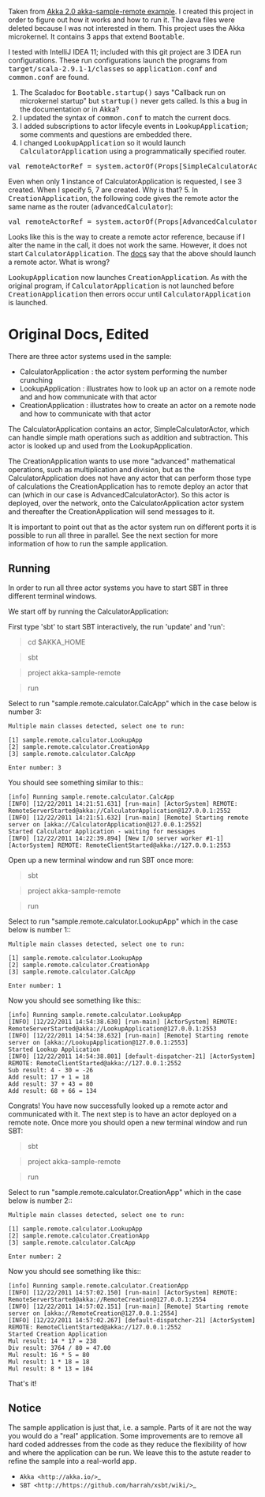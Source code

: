 Taken from [Akka 2.0 akka-sample-remote example](https://github.com/akka/akka/tree/master/akka-samples/akka-sample-remote).
I created this project in order to figure out how it works and how to run it.
The Java files were deleted because I was not interested in them.
This project uses the Akka microkernel. It contains 3 apps that extend <tt>Bootable</tt>. 

I tested with IntelliJ IDEA 11; included with this git project are 3 IDEA run configurations.
These run configurations launch the programs from <tt>target/scala-2.9.1-1/classes</tt> so <tt>application.conf</tt> and <tt>common.conf</tt> are found.

1.  The Scaladoc for <tt>Bootable.startup()</tt> says "Callback run on microkernel startup" but <tt>startup()</tt> never gets called. Is this a bug in the documentation or in Akka?
2.  I updated the syntax of <tt>common.conf</tt> to match the current docs.
3.  I added subscriptions to actor lifecyle events in <tt>LookupApplication</tt>; some comments and questions are embedded there.
4.  I changed <tt>LookupApplication</tt> so it would launch <tt>CalculatorApplication</tt> using a programmatically specified router.
<pre>val remoteActorRef = system.actorOf(Props[SimpleCalculatorActor].withRouter(RoundRobinRouter(1)))</pre>
Even when only 1 instance of CalculatorApplication is requested, I see 3 created. When I specify 5, 7 are created. Why is that?
5.  In <tt>CreationApplication</tt>, the following code gives the remote actor the same name as the router (<tt>advancedCalculator</tt>):
<pre>val remoteActorRef = system.actorOf(Props[AdvancedCalculatorActor], "advancedCalculator")</pre>
Looks like this is the way to create a remote actor reference, because if I alter the name in the call, it does not work the same.
However, it does not start <tt>CalculatorApplication</tt>.
The [docs](http://doc.akka.io/docs/akka/2.0/scala/remoting.html) say that the above should launch a remote actor. What is wrong?

<tt>LookupApplication</tt> now launches <tt>CreationApplication</tt>.
As with the original program, if <tt>CalculatorApplication</tt> is not launched before <tt>CreationApplication</tt> then errors occur until
<tt>CalculatorApplication</tt> is launched.


Original Docs, Edited
=====================

There are three actor systems used in the sample:

* CalculatorApplication : the actor system performing the number crunching
* LookupApplication     : illustrates how to look up an actor on a remote node and and how communicate with that actor
* CreationApplication   : illustrates how to create an actor on a remote node and how to communicate with that actor

The CalculatorApplication contains an actor, SimpleCalculatorActor, which can handle simple math operations such as
addition and subtraction. This actor is looked up and used from the LookupApplication.

The CreationApplication wants to use more "advanced" mathematical operations, such as multiplication and division,
but as the CalculatorApplication does not have any actor that can perform those type of calculations the
CreationApplication has to remote deploy an actor that can (which in our case is AdvancedCalculatorActor).
So this actor is deployed, over the network, onto the CalculatorApplication actor system and thereafter the
CreationApplication will send messages to it.

It is important to point out that as the actor system run on different ports it is possible to run all three in parallel.
See the next section for more information of how to run the sample application.

Running
-------

In order to run all three actor systems you have to start SBT in three different terminal windows.

We start off by running the CalculatorApplication:

First type 'sbt' to start SBT interactively, the run 'update' and 'run':
> cd $AKKA_HOME

> sbt

> project akka-sample-remote

> run

Select to run "sample.remote.calculator.CalcApp" which in the case below is number 3:

    Multiple main classes detected, select one to run:

    [1] sample.remote.calculator.LookupApp
    [2] sample.remote.calculator.CreationApp
    [3] sample.remote.calculator.CalcApp

    Enter number: 3

You should see something similar to this::

    [info] Running sample.remote.calculator.CalcApp
    [INFO] [12/22/2011 14:21:51.631] [run-main] [ActorSystem] REMOTE: RemoteServerStarted@akka://CalculatorApplication@127.0.0.1:2552
    [INFO] [12/22/2011 14:21:51.632] [run-main] [Remote] Starting remote server on [akka://CalculatorApplication@127.0.0.1:2552]
    Started Calculator Application - waiting for messages
    [INFO] [12/22/2011 14:22:39.894] [New I/O server worker #1-1] [ActorSystem] REMOTE: RemoteClientStarted@akka://127.0.0.1:2553

Open up a new terminal window and run SBT once more:

> sbt

> project akka-sample-remote

> run

Select to run "sample.remote.calculator.LookupApp" which in the case below is number 1::

    Multiple main classes detected, select one to run:

    [1] sample.remote.calculator.LookupApp
    [2] sample.remote.calculator.CreationApp
    [3] sample.remote.calculator.CalcApp

    Enter number: 1

Now you should see something like this::

    [info] Running sample.remote.calculator.LookupApp
    [INFO] [12/22/2011 14:54:38.630] [run-main] [ActorSystem] REMOTE: RemoteServerStarted@akka://LookupApplication@127.0.0.1:2553
    [INFO] [12/22/2011 14:54:38.632] [run-main] [Remote] Starting remote server on [akka://LookupApplication@127.0.0.1:2553]
    Started Lookup Application
    [INFO] [12/22/2011 14:54:38.801] [default-dispatcher-21] [ActorSystem] REMOTE: RemoteClientStarted@akka://127.0.0.1:2552
    Sub result: 4 - 30 = -26
    Add result: 17 + 1 = 18
    Add result: 37 + 43 = 80
    Add result: 68 + 66 = 134

Congrats! You have now successfully looked up a remote actor and communicated with it.
The next step is to have an actor deployed on a remote note.
Once more you should open a new terminal window and run SBT:

> sbt

> project akka-sample-remote

> run

Select to run "sample.remote.calculator.CreationApp" which in the case below is number 2::

    Multiple main classes detected, select one to run:

    [1] sample.remote.calculator.LookupApp
    [2] sample.remote.calculator.CreationApp
    [3] sample.remote.calculator.CalcApp

    Enter number: 2

Now you should see something like this::

    [info] Running sample.remote.calculator.CreationApp
    [INFO] [12/22/2011 14:57:02.150] [run-main] [ActorSystem] REMOTE: RemoteServerStarted@akka://RemoteCreation@127.0.0.1:2554
    [INFO] [12/22/2011 14:57:02.151] [run-main] [Remote] Starting remote server on [akka://RemoteCreation@127.0.0.1:2554]
    [INFO] [12/22/2011 14:57:02.267] [default-dispatcher-21] [ActorSystem] REMOTE: RemoteClientStarted@akka://127.0.0.1:2552
    Started Creation Application
    Mul result: 14 * 17 = 238
    Div result: 3764 / 80 = 47.00
    Mul result: 16 * 5 = 80
    Mul result: 1 * 18 = 18
    Mul result: 8 * 13 = 104

That's it!

Notice
------

The sample application is just that, i.e. a sample. Parts of it are not the way you would do a "real" application.
Some improvements are to remove all hard coded addresses from the code as they reduce the flexibility of how and
where the application can be run. We leave this to the astute reader to refine the sample into a real-world app.

* `Akka <http://akka.io/>`_
* `SBT <http://https://github.com/harrah/xsbt/wiki/>`_
